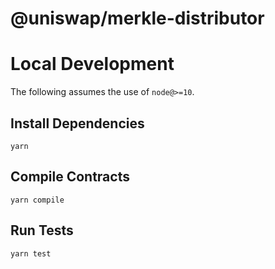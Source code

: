 # @uniswap/merkle-distributor

# Local Development

The following assumes the use of `node@>=10`.

## Install Dependencies

`yarn`

## Compile Contracts

`yarn compile`

## Run Tests

`yarn test`
